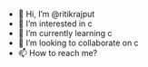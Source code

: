 - 👋 Hi, I’m @ritikrajput
- 👀 I’m interested in c
- 🌱 I’m currently learning c
- 💞️ I’m looking to collaborate on c
- 📫 How to reach me?

<!---
ritikrajput447/ritikrajput447 is a ✨ special ✨ repository because its `README.md` (this file) appears on your GitHub profile.
You can click the Preview link to take a look at your changes.
--->
